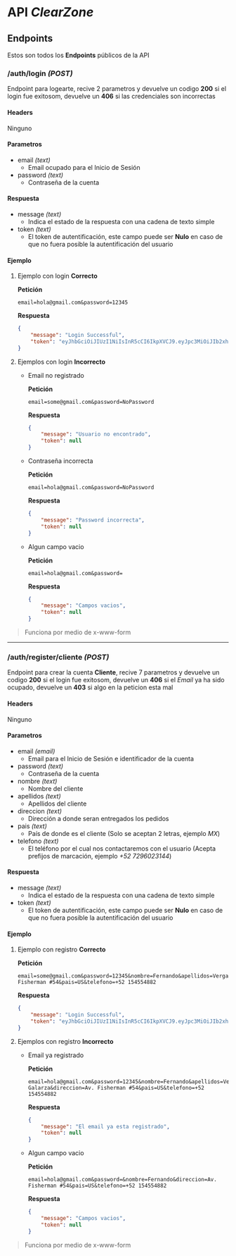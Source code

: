 # API _ClearZone_

## Endpoints

Estos son todos los **Endpoints** públicos de la API

### /auth/login _(POST)_
Endpoint para logearte, recive 2 parametros y devuelve un codigo **200** si el login fue exitosom, devuelve un **406** si las credenciales son incorrectas
#### Headers
Ninguno
#### Parametros
* email _(text)_
    * Email ocupado para el Inicio de Sesión
* password _(text)_
    * Contraseña de la cuenta
#### Respuesta
* message _(text)_
    * Indica el estado de la respuesta con una cadena de texto simple
* token _(text)_
    * El token de autentificación, este campo puede ser **Nulo** en caso de que no fuera posible la autentificación del usuario

#### Ejemplo

1. Ejemplo con login **Correcto**

    **Petición**
    ```
    email=hola@gmail.com&password=12345
    ```
    **Respuesta**
    ```json
    {
        "message": "Login Successful",
        "token": "eyJhbGciOiJIUzI1NiIsInR5cCI6IkpXVCJ9.eyJpc3MiOiJIb2xhIiwic3ViIjoiaG9sYTFAZ21haWwuY29tIiwicm9sZSI6IlJPTEVfQ0xJRU5URSJ9.8YXBU6pEdNK-f30q2Mep3PphX_EKGTQYWmF6hGRtH6s"
    }
    ```

1. Ejemplos con login **Incorrecto**

    * Email no registrado

        **Petición**
        ```
        email=some@gmail.com&password=NoPassword
        ```
        **Respuesta**
        ```json
        {
            "message": "Usuario no encontrado",
            "token": null
        }
        ```

    * Contraseña incorrecta

        **Petición**
        ```path
        email=hola@gmail.com&password=NoPassword
        ```
        **Respuesta**
        ```json
        {
            "message": "Password incorrecta",
            "token": null
        }
        ```

    * Algun campo vacio

        **Petición**
        ```path
        email=hola@gmail.com&password=
        ```
        **Respuesta**

        ```json
        {
            "message": "Campos vacios",
            "token": null
        }
        ```
>
> Funciona por medio de x-www-form
>


---


### /auth/register/cliente _(POST)_

Endpoint para crear la cuenta **Cliente**, recive 7 parametros y devuelve un codigo **200** si el login fue exitosom, devuelve un **406** si el _Email_ ya ha sido ocupado, devuelve un **403** si algo en la peticion esta mal
#### Headers
Ninguno
#### Parametros
* email _(email)_
    * Email para el Inicio de Sesión e identificador de la cuenta
* password _(text)_
    * Contraseña de la cuenta
* nombre _(text)_
    * Nombre del cliente
* apellidos _(text)_
    * Apellidos del cliente
* direccion _(text)_
    * Dirección a donde seran entregados los pedidos
* pais _(text)_
    * País de donde es el cliente (Solo se aceptan 2 letras, ejemplo _MX_)
* telefono _(text)_
    * El teléfono por el cual nos contactaremos con el usuario (Acepta prefijos de marcación, ejemplo _+52 7296023144_)

#### Respuesta
* message _(text)_
    * Indica el estado de la respuesta con una cadena de texto simple
* token _(text)_
    * El token de autentificación, este campo puede ser **Nulo** en caso de que no fuera posible la autentificación del usuario

#### Ejemplo

1. Ejemplo con registro **Correcto**

    **Petición**
    ```
    email=some@gmail.com&password=12345&nombre=Fernando&apellidos=VergaraGalarza&direccion=Av. Fisherman #54&pais=US&telefono=+52 154554882
    ```
    **Respuesta**
    ```json
    {
        "message": "Login Successful",
        "token": "eyJhbGciOiJIUzI1NiIsInR5cCI6IkpXVCJ9.eyJpc3MiOiJIb2xhIiwic3ViIjoiaG9sYTFAZ21haWwuY29tIiwicm9sZSI6IlJPTEVfQ0xJRU5URSJ9.8YXBU6pEdNK-f30q2Mep3PphX_EKGTQYWmF6hGRtH6s"
    }
    ```

1. Ejemplos con registro **Incorrecto**

    * Email ya registrado

        **Petición**
        ```
        email=hola@gmail.com&password=12345&nombre=Fernando&apellidos=Vergara Galarza&direccion=Av. Fisherman #54&pais=US&telefono=+52 154554882
        ```
        **Respuesta**
        ```json
        {
            "message": "El email ya esta registrado",
            "token": null
        }
        ```

    * Algun campo vacio

        **Petición**
        ```path
        email=hola@gmail.com&password=&nombre=Fernando&direccion=Av. Fisherman #54&pais=US&telefono=+52 154554882
        ```
        **Respuesta**

        ```json
        {
            "message": "Campos vacios",
            "token": null
        }
        ```
>
> Funciona por medio de x-www-form
>

